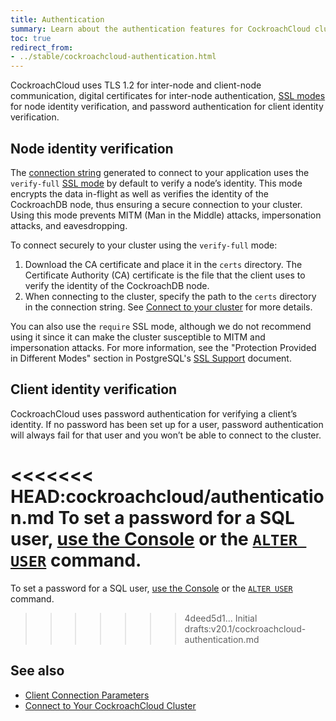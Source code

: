 ```yaml
---
title: Authentication
summary: Learn about the authentication features for CockroachCloud clusters.
toc: true
redirect_from:
- ../stable/cockroachcloud-authentication.html
---
```


CockroachCloud uses TLS 1.2 for inter-node and client-node communication, digital certificates for inter-node authentication, [SSL modes](https://www.postgresql.org/docs/11/libpq-ssl.html) for node identity verification, and password authentication for client identity verification.

## Node identity verification

The [connection string](connect-to-your-cluster.html) generated to connect to your application uses the `verify-full` [SSL mode](https://www.postgresql.org/docs/11/libpq-ssl.html) by default to verify a node’s identity. This mode encrypts the data in-flight as well as verifies the identity of the CockroachDB node, thus ensuring a secure connection to your cluster. Using this mode prevents MITM (Man in the Middle) attacks, impersonation attacks, and eavesdropping.

To connect securely to your cluster using the `verify-full` mode:

1. Download the CA certificate and place it in the `certs` directory. The Certificate Authority (CA) certificate is the file that the client uses to verify the identity of the CockroachDB node.
2. When connecting to the cluster, specify the path to the `certs` directory in the connection string. See [Connect to your cluster](connect-to-your-cluster.html) for more details.

You can also use the `require` SSL mode, although we do not recommend using it since it can make the cluster susceptible to MITM and impersonation attacks. For more information, see the "Protection Provided in Different Modes" section in PostgreSQL's [SSL Support](https://www.postgresql.org/docs/9.4/libpq-ssl.html) document.

## Client identity verification

CockroachCloud uses password authentication for verifying a client’s identity. If no password has been set up for a user, password authentication will always fail for that user and you won’t be able to connect to the cluster.

<<<<<<< HEAD:cockroachcloud/authentication.md
To set a password for a SQL user, [use the Console](authorization.html#use-the-console) or the  [`ALTER USER`](../stable/alter-user.html) command.
=======
To set a password for a SQL user, [use the Console](cockroachcloud-user-authorization.html#use-the-console) or the  [`ALTER USER`](alter-user.html) command.
>>>>>>> 4deed5d1... Initial drafts:v20.1/cockroachcloud-authentication.md

## See also

- [Client Connection Parameters](../stable/connection-parameters.html)
- [Connect to Your CockroachCloud Cluster](connect-to-your-cluster.html)
